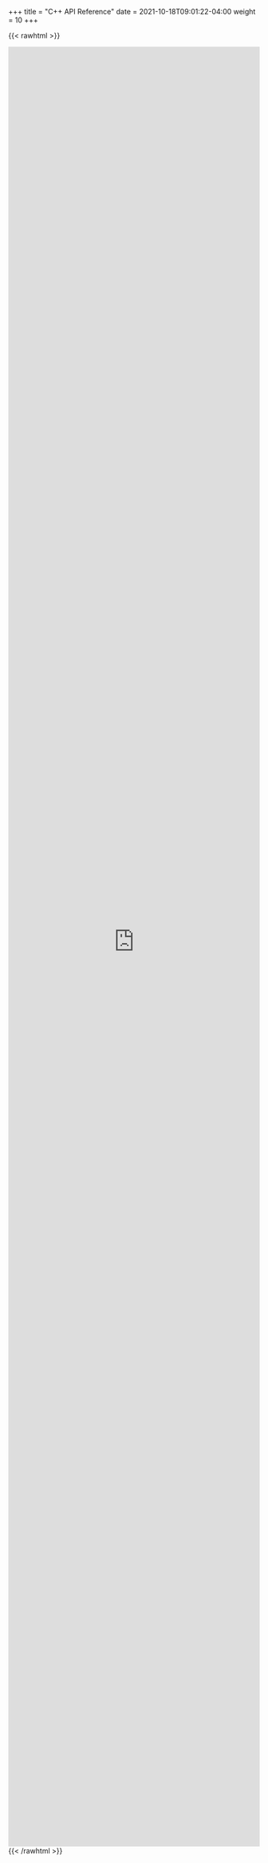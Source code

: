 +++
title = "C++ API Reference"
date = 2021-10-18T09:01:22-04:00
weight = 10
+++

{{< rawhtml >}}
<iframe width="100%" height="3600" name="iframe" src="https://webstage.z13.web.core.windows.net/api-cpp/index.html" frameborder="0" scrolling="no"></iframe>
{{< /rawhtml >}}

